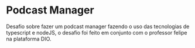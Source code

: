 # Podcast Manager

Desafio sobre fazer um podcast manager fazendo o uso das tecnologias de typescript e nodeJS, o desafio foi feito em conjunto com o professor felipe na plataforma DIO.